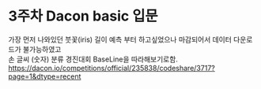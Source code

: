 # 3주차 Dacon basic 입문
가장 먼저 나와있던 붓꽃(iris) 길이 예측 부터 하고싶었으나 마감되어서 데이터 다운로드가 불가능하였고
<br>손 글씨 (숫자) 분류 경진대회 BaseLine을 따라해보기로함.<br>
https://dacon.io/competitions/official/235838/codeshare/3717?page=1&dtype=recent
